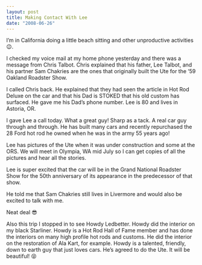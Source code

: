 ```yaml
---
layout: post
title: Making Contact With Lee
date: "2008-06-26"
---
```


I’m in California doing a little beach sitting and other unproductive activities 😉.

I checked my voice mail at my home phone yesterday and there was a message from Chris Talbot. Chris explained that his father, Lee Talbot, and his partner Sam Chakries are the ones that originally built the Ute for the ‘59 Oakland Roadster Show.

I called Chris back. He explained that they had seen the article in Hot Rod Deluxe on the car and that his Dad is STOKED that his old custom has surfaced. He gave me his Dad’s phone number. Lee is 80 and lives in Astoria, OR.

I gave Lee a call today. What a great guy! Sharp as a tack. A real car guy through and through. He has built many cars and recently repurchased the 28 Ford hot rod he owned when he was in the army 55 years ago!

Lee has pictures of the Ute when it was under construction and some at the ORS. We will meet in Olympia, WA mid July so I can get copies of all the pictures and hear all the stories.

Lee is super excited that the car will be in the Grand National Roadster Show for the 50th anniversary of its appearance in the predecessor of that show.

He told me that Sam Chakries still lives in Livermore and would also be excited to talk with me.

Neat deal 😎

Also this trip I stopped in to see Howdy Ledbetter. Howdy did the interior on my black Starliner. Howdy is a Hot Rod Hall of Fame member and has done the interiors on many high profile hot rods and customs. He did the interior on the restoration of Ala Kart, for example. Howdy is a talented, friendly, down to earth guy that just loves cars. He’s agreed to do the Ute. It will be beautiful! 😝
